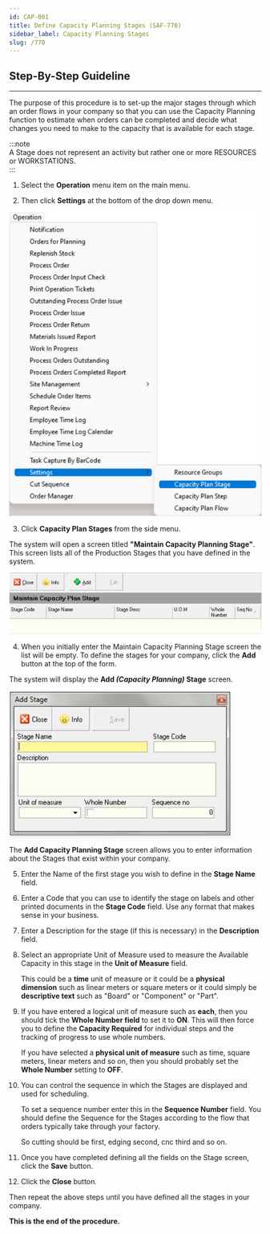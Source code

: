 ```yaml
---
id: CAP-001
title: Define Capacity Planning Stages (SAF-770)
sidebar_label: Capacity Planning Stages
slug: /770
---
```

## Step-By-Step Guideline
___ 

The purpose of this procedure is to set-up the major stages through
which an order flows in your company so that you can use the Capacity
Planning function to estimate when orders can be completed and decide
what changes you need to make to the capacity that is available for
each stage.  

:::note  
A Stage does not represent an activity but rather one or
more RESOURCES or WORKSTATIONS.  
:::

1.  Select the **Operation** menu item on the main menu.

2.  Then click **Settings** at the bottom of the drop down menu.  
	
![](../static/img/docs/CAP-001/image1.jpg)  

3.  Click **Capacity Plan Stages** from the side menu.

The system will open a screen titled
**"Maintain Capacity Planning Stage"**.  
This screen lists all of the Production Stages that you have
defined in the system.  
	
![](../static/img/docs/CAP-001/image5.png)  

4.  When you initially enter the Maintain Capacity Planning Stage
    screen the list will be empty. To define the stages for your
    company, click the **Add** button at the top of the form.  

The system will display the **Add _(Capacity Planning)_ Stage** screen.  
	
![](../static/img/docs/CAP-001/image1.png)  

The **Add Capacity Planning Stage** screen allows you to enter information
about the Stages that exist within your company.  

5.  Enter the Name of the first stage you wish to define in the
    **Stage Name** field.  

6.  Enter a Code that you can use to identify the stage on labels and
    other printed documents in the **Stage Code** field. Use any format that makes sense in your business.  

7.  Enter a Description for the stage (if this is necessary) in the
    **Description** field.  

8.  Select an appropriate Unit of Measure used to measure the Available
    Capacity in this stage in the **Unit of Measure** field.  
    
    This could be a **time** unit of measure or it could be a
    **physical dimension** such as linear meters or square meters or it could simply be **descriptive text** such as "Board" or "Component" or "Part".  

9.  If you have entered a logical unit of measure such as **each**, then
    you should tick the **Whole Number field** to set it to **ON**. This will then force you to define the **Capacity Required** for individual steps and the tracking of progress to use whole numbers.  
    
    If you have selected a **physical unit of measure** such as time, square meters, linear meters and so on, then you should probably set the **Whole Number** setting to **OFF**.  

10. You can control the sequence in which the Stages are displayed and
    used for scheduling.  
    
    To set a sequence number enter this in the
    **Sequence Number** field. You should define the Sequence for the Stages according to the flow that orders typically take through your
    factory.  
    
    So cutting should be first, edging second, cnc third and so
    on.  

11. Once you have completed defining all the fields on the Stage screen,
    click the **Save** button.  

12. Click the **Close** button.

Then repeat the above steps until you have defined all the stages in
your company.  

**This is the end of the procedure.**  

